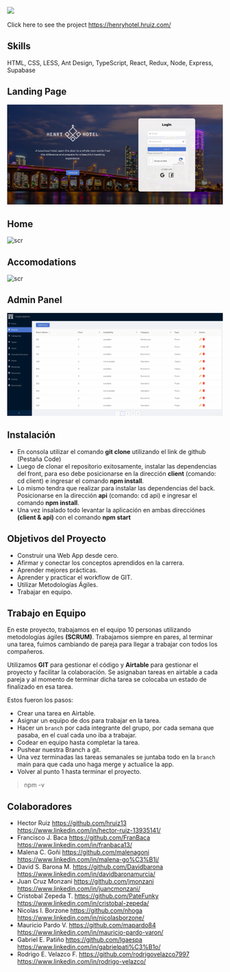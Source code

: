 <p align='left'>
    <img src= "https://henryhotel.hruiz.com/static/media/logoHotel.accdefa4.png"  </img>
</p>

Click here to see the project https://henryhotel.hruiz.com/

## Skills
HTML, CSS, LESS, Ant Design, TypeScript, React, Redux, Node, Express, Supabase

## Landing Page 

<img alt='scr' src='https://raw.githubusercontent.com/malenagoni/ecommerce-FT10-G2/main/pics/landing.png'/>

## Home

<img alt='scr' src='https://raw.githubusercontent.com/malenagoni/ecommerce-FT10-G2/main/pics/homee.gif'/>

## Accomodations

<img alt='scr' src='https://raw.githubusercontent.com/malenagoni/ecommerce-FT10-G2/main/pics/acommodations.gif'/>


## Admin Panel

<img alt='scr' src='https://raw.githubusercontent.com/malenagoni/ecommerce-FT10-G2/main/pics/admin.gif'/>




## Instalación 
- En consola utilizar el comando **git clone** utilizando el link de github (Pestaña Code)
- Luego de clonar el repositorio exitosamente, instalar las dependencias del front, para eso debe posicionarse en la dirección **client** (comando: cd client) e ingresar el comando **npm install**.
- Lo mismo tendra que realizar para instalar las dependencias del back. Posicionarse en la dirección **api** (comando: cd api) e ingresar el comando **npm install**.
- Una vez insalado todo levantar la aplicación en ambas direcciónes **(client & api)** con el comando **npm start**

## Objetivos del Proyecto

- Construir una Web App desde cero.
- Afirmar y conectar los conceptos aprendidos en la carrera.
- Aprender mejores prácticas.
- Aprender y practicar el workflow de GIT.
- Utilizar Metodologías Ágiles.
- Trabajar en equipo.

## Trabajo en Equipo

En este proyecto, trabajamos en el equipo 10 personas utilizando metodologías ágiles **(SCRUM)**. Trabajamos siempre en pares, al terminar una tarea, fuimos cambiando de pareja para llegar a trabajar con todos los compañeros.

Utilizamos **GIT** para gestionar el código y **Airtable** para gestionar el proyecto y facilitar la colaboración. Se asignaban tareas en airtable a cada pareja y al momento de terminar dicha tarea se colocaba un estado de finalizado en esa tarea.  

Estos fueron los pasos:

- Crear una tarea en Airtable.
- Asignar un equipo de dos para trabajar en la tarea.
- Hacer un `branch` por cada integrante del grupo, por cada semana que pasaba, en el cual cada uno iba a trabajar.
- Codear en equipo hasta completar la tarea.
-  Pushear nuestra Branch a git.
- Una vez terminadas las tareas semanales se juntaba todo en la `branch` main para que cada uno haga merge y actualice la app.
- Volver al punto 1 hasta terminar el proyecto.
> npm -v

## Colaboradores 

- Hector Ruiz https://github.com/hruiz13  https://www.linkedin.com/in/hector-ruiz-13935141/
- Francisco J. Baca https://github.com/FranBaca https://www.linkedin.com/in/franbaca13/
- Malena C. Goñi https://github.com/malenagoni  https://www.linkedin.com/in/malena-go%C3%B1i/
- David S. Barona M. https://github.com/Davidbarona  https://www.linkedin.com/in/davidbaronamurcia/
- Juan Cruz Monzani https://github.com/jmonzani  https://www.linkedin.com/in/juancmonzani/
- Cristobal Zepeda T. https://github.com/PateFunky  https://www.linkedin.com/in/cristobal-zepeda/
- Nicolas I. Borzone https://github.com/nhoga  https://www.linkedin.com/in/nicolasborzone/
- Mauricio Pardo V. https://github.com/mapardo84  https://www.linkedin.com/in/mauricio-pardo-varon/
- Gabriel E. Patiño https://github.com/lgaespa  https://www.linkedin.com/in/gabrielpati%C3%B1o/
- Rodrigo E. Velazco F. https://github.com/rodrigovelazco7997 https://www.linkedin.com/in/rodrigo-velazco/
